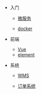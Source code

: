 - 入门

  * [微服务](quickstart.md)

  * [docker](docker.md)
  

- 前端

  * [Vue](vue.md)
  * [element](element.md)

- 系统

  * [WMS](wms.md)

  * [订单系统](order.md)

    